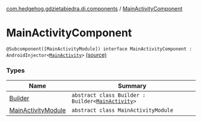 [com.hedgehog.gdzietabiedra.di.components](../index.md) / [MainActivityComponent](./index.md)

# MainActivityComponent

`@Subcomponent([MainActivityModule]) interface MainActivityComponent : AndroidInjector<`[`MainActivity`](../../com.hedgehog.gdzietabiedra/-main-activity/index.md)`>` [(source)](https://github.com/asvid/GdzieTaBiedra/tree/master/app/src/main/java/com/hedgehog/gdzietabiedra/di/components/ActivityComponents.kt#L9)

### Types

| Name | Summary |
|---|---|
| [Builder](-builder/index.md) | `abstract class Builder : Builder<`[`MainActivity`](../../com.hedgehog.gdzietabiedra/-main-activity/index.md)`>` |
| [MainActivityModule](-main-activity-module/index.md) | `abstract class MainActivityModule` |
